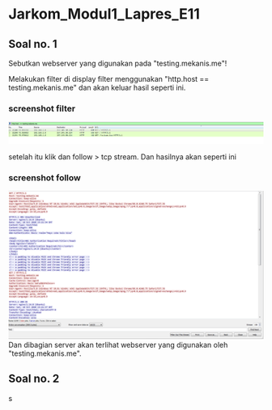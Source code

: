 # Jarkom_Modul1_Lapres_E11

## Soal no. 1

Sebutkan webserver yang digunakan pada "testing.mekanis.me"!

Melakukan filter di display filter menggunakan "http.host == testing.mekanis.me" dan akan keluar hasil seperti ini.

### screenshot filter
![No 1](/Screenshot/1A.PNG)

setelah itu klik dan follow > tcp stream. Dan hasilnya akan seperti ini

### screenshot follow
![No 1](/Screenshot/1B.PNG)
Dan dibagian server akan terlihat webserver yang digunakan oleh "testing.mekanis.me".

## Soal no. 2

s